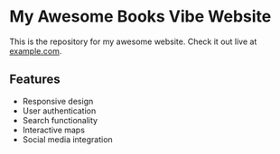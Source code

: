 # My Awesome Books Vibe Website

This is the repository for my awesome website. Check it out live at [example.com](https://www.example.com).

## Features

- Responsive design
- User authentication
- Search functionality
- Interactive maps
- Social media integration

 
 
